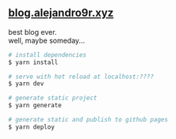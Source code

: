 ## [blog.alejandro9r.xyz](https://blog.alejandro9r.xyz)

best blog ever. <br> well, maybe someday...

```bash
# install dependencies
$ yarn install

# serve with hot reload at localhost:????
$ yarn dev

# generate static project
$ yarn generate

# generate static and publish to github pages
$ yarn deploy
```
